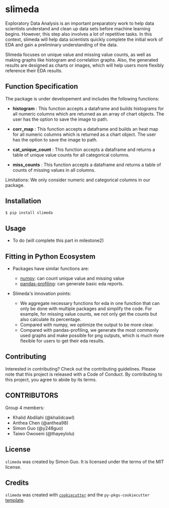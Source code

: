 # slimeda

Exploratory Data Analysis is an important preparatory work to help data scientists understand and clean up data sets before machine learning begins. However, this step also involves a lot of repetitive tasks. In this context, slimeda will help data scientists quickly complete the initial work of EDA and gain a preliminary understanding of the data.

Slimeda focuses on unique value and missing value counts, as well as making graphs like histogram and correlation graphs. Also, the generated results are designed as charts or images, which will help users more flexibly reference their EDA results.

## Function Specification

The package is under developement and includes the following functions:

- **histogram** : This function accepts a dataframe and builds histograms for all numeric columns which are returned 
as an array of chart objects. The user has the option to save the image to path.

- **corr_map** : This function accepts a dataframe and builds an heat map for all numeric columns which is returned 
as a chart object. The user has the option to save the image to path.

- **cat_unique_count** : This function accepts a dataframe and returns a table of unique value counts for all categorical columns.

- **miss_counts** : This function accepts a dataframe and returns a table of counts of missing values in all columns.

Limitations:
We only consider numeric and categorical columns in our package.

## Installation

```bash
$ pip install slimeda
```
## Usage

- To do (will complete this part in milestone2)


## Fitting in Python Ecosystem
- Packages have similar functions are:
    -  [numpy](https://numpy.org/): can count unique value and missing value
    - [pandas-profiling](https://pandas-profiling.github.io/pandas-profiling/docs/master/rtd/): can generate basic eda reports.
- Slimeda's innovation points:

    - We aggregate necessary functions for eda in one function that can only be done with multiple packages and simplify the code. For example, for missing value counts, we not only get the counts but also calculate its percentage.
    - Compared with numpy, we optimize the output to be more clear.
    - Compared with pandas-profiling, we generate the most commonly used graphs and make possible for png outputs, which is much more flexible for users to get their eda results.
## Contributing

Interested in contributing? Check out the contributing guidelines. Please note that this project is released with a Code of Conduct. By contributing to this project, you agree to abide by its terms.

## CONTRIBUTORS

Group 4 members:
- Khalid Abdilahi (@khalidcawl)
- Anthea Chen (@anthea98)
- Simon Guo (@y248guo)
- Taiwo Owoseni (@thayeylolu)


## License

`slimeda` was created by Simon Guo. It is licensed under the terms of the MIT license.

## Credits

`slimeda` was created with [`cookiecutter`](https://cookiecutter.readthedocs.io/en/latest/) and the `py-pkgs-cookiecutter` [template](https://github.com/py-pkgs/py-pkgs-cookiecutter).
